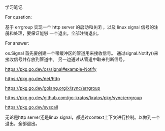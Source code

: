 学习笔记

For qusetion:

基于 errgroup 实现一个 http server 的启动和关闭 ，以及 linux signal 信号的注册和处理，要保证能够 一个退出，全部注销退出。


For answer:

os.Signal
首先要创建一个带缓冲区的管道用来接收信号。
通过signal.Notify()来接收信号并存放到管道中。
另一边通过从管道中取来判断信号。

https://pkg.go.dev/os/signal#example-Notify

https://pkg.go.dev/net/http

https://pkg.go.dev/golang.org/x/sync/errgroup

https://pkg.go.dev/github.com/go-kratos/kratos/pkg/sync/errgroup

https://pkg.go.dev/syscall

无论是http server还是linux signal，都通过context上下文进行控制。以做到一个退出，全部退出。